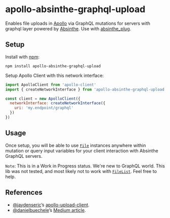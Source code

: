 
# apollo-absinthe-graphql-upload

Enables file uploads in [Apollo](http://apollodata.com) via GraphQL mutations for servers with graphql layer powered by [Absinthe](http://absinthe-graphql.org/).
Use with [absinthe_plug](https://github.com/absinthe-graphql/absinthe_plug).

## Setup

Install with [npm](https://npmjs.com):

```
npm install apollo-absinthe-graphql-upload
```

Setup Apollo Client with this network interface:

```js
import ApolloClient from 'apollo-client'
import { createNetworkInterface } from 'apollo-absinthe-graphql-upload'

const client = new ApolloClient({
  networkInterface: createNetworkInterface({
    uri: 'my.endpoint/graphql'
  })
})
```

## Usage

Once setup, you will be able to use [`File`](https://developer.mozilla.org/en/docs/Web/API/File) instances anywhere within mutation or query input variables for your client interaction with Absinthe GraphQL servers.

`Note`: This is in a Work in Progress status. We're new to GraphQL world.
This lib was not tested, and most likely not to work with [`FileList`](https://developer.mozilla.org/en/docs/Web/API/FileList). Feel free to help.

## References

- [@jaydenseric](https://github.com/jaydenseric)’s [apollo-upload-client](https://github.com/jaydenseric/apollo-upload-client).
- [@danielbuechele](https://github.com/danielbuechele)’s [Medium article](https://medium.com/@danielbuechele/file-uploads-with-graphql-and-apollo-5502bbf3941e).